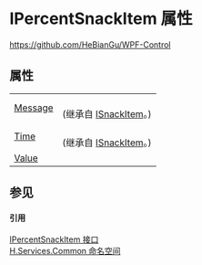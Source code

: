 # IPercentSnackItem 属性
https://github.com/HeBianGu/WPF-Control



## 属性
<table>
<tr>
<td><a href="321106cb-17ce-f778-0e6b-a008b204dc51">Message</a></td>
<td><br />(继承自 <a href="f0b26f1d-8b78-ea9f-985d-c5fde84b4966">ISnackItem</a>。)</td></tr>
<tr>
<td><a href="9b606a10-fe76-b4bc-685a-219005772c08">Time</a></td>
<td><br />(继承自 <a href="f0b26f1d-8b78-ea9f-985d-c5fde84b4966">ISnackItem</a>。)</td></tr>
<tr>
<td><a href="92232f00-c50e-c814-a384-4147dc9ea57f">Value</a></td>
<td> </td></tr>
</table>

## 参见


#### 引用
<a href="9c48026d-87c0-8dc5-52d1-c3efcb5f6b8b">IPercentSnackItem 接口</a>  
<a href="b9cdd84f-6623-a51a-f53b-465103ced202">H.Services.Common 命名空间</a>  
